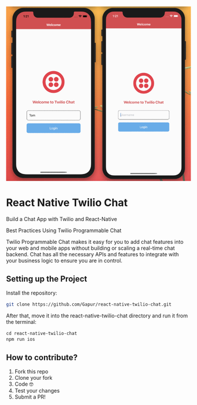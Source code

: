 <p align="center">
  <img width="600"src="https://github.com/Gapur/react-native-twilio-chat/blob/master/src/assets/example.gif">
</p>

# React Native Twilio Chat

Build a Chat App with Twilio and React-Native

Best Practices Using Twilio Programmable Chat

Twilio Programmable Chat makes it easy for you to add chat features into your web and mobile apps without building or scaling a real-time chat backend. Chat has all the necessary APIs and features to integrate with your business logic to ensure you are in control.

## Setting up the Project

Install the repository:
```sh
git clone https://github.com/Gapur/react-native-twilio-chat.git
```

After that, move it into the react-native-twilio-chat directory and run it from the terminal:
```
cd react-native-twilio-chat
npm run ios
```

## How to contribute?

1. Fork this repo
2. Clone your fork
3. Code 🤓
4. Test your changes
5. Submit a PR!
